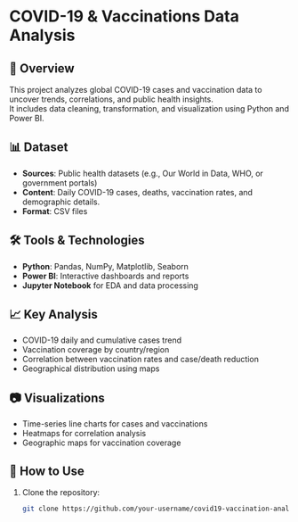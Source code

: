 # COVID-19 & Vaccinations Data Analysis

## 📌 Overview
This project analyzes global COVID-19 cases and vaccination data to uncover trends, correlations, and public health insights.  
It includes data cleaning, transformation, and visualization using Python and Power BI.

## 📊 Dataset
- **Sources**: Public health datasets (e.g., Our World in Data, WHO, or government portals)
- **Content**: Daily COVID-19 cases, deaths, vaccination rates, and demographic details.
- **Format**: CSV files

## 🛠 Tools & Technologies
- **Python**: Pandas, NumPy, Matplotlib, Seaborn
- **Power BI**: Interactive dashboards and reports
- **Jupyter Notebook** for EDA and data processing

## 📈 Key Analysis
- COVID-19 daily and cumulative cases trend
- Vaccination coverage by country/region
- Correlation between vaccination rates and case/death reduction
- Geographical distribution using maps

## 📷 Visualizations
- Time-series line charts for cases and vaccinations
- Heatmaps for correlation analysis
- Geographic maps for vaccination coverage

## 🚀 How to Use
1. Clone the repository:
   ```bash
   git clone https://github.com/your-username/covid19-vaccination-analysis.git
